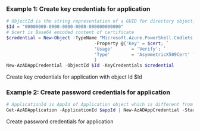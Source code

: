 ### Example 1: Create key credentials for application
```powershell
# ObjectId is the string representation of a GUID for directory object, application, in Azure AD.
$Id = "00000000-0000-0000-0000-000000000000"
# $cert is Base64 encoded content of certificate
$credential = New-Object -TypeName "Microsoft.Azure.PowerShell.Cmdlets.Resources.MSGraph.Models.ApiV10.MicrosoftGraphKeyCredential" `
                                 -Property @{'Key' = $cert; `
                                 'Usage'       = 'Verify'; `
                                 'Type'        = 'AsymmetricX509Cert' `
                                 }
New-AzADAppCredential -ObjectId $Id -KeyCredentials $credential
```

Create key credentials for application with object Id $Id

### Example 2: Create password credentials for application
```powershell
# ApplicationId is AppId of Application object which is different from directory id in Azure AD.
Get-AzADApplication -ApplicationId $appId | New-AzADAppCredential -StartDate $startDate -EndDate $endDate
```

Create password credentials for application
